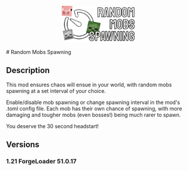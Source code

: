 <p align="center"><img src="main/java/resources/modlogo.png" alt="Logo" width="200"></p>
# Random Mobs Spawning

## Description

This mod ensures chaos will ensue in your world, with random mobs spawning at a set interval of your choice.

Enable/disable mob spawning or change spawning interval in the mod's .toml config file.
Each mob has their own chance of spawning, with more damaging and tougher mobs (even bosses!) being much rarer to spawn.

You deserve the 30 second headstart!

## Versions
### 1.21 ForgeLoader 51.0.17
